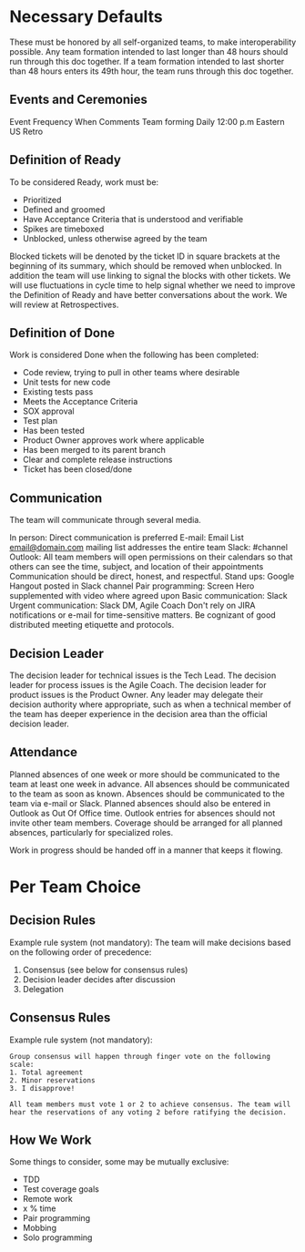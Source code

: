 # Necessary Defaults

These must be honored by all self-organized teams, to make interoperability possible. Any team formation intended to last longer than 48 hours should run through this doc together.  If a team formation intended to last shorter than 48 hours enters its 49th hour, the team runs through this doc together.

## Events and Ceremonies
Event
Frequency
When
Comments
Team forming  Daily  12:00 p.m Eastern US
Retro


## Definition of Ready
To be considered Ready, work must be:

- Prioritized
- Defined and groomed
- Have Acceptance Criteria that is understood and verifiable
- Spikes are timeboxed
- Unblocked, unless otherwise agreed by the team

Blocked tickets will be denoted by the ticket ID in square brackets at the beginning of its summary, which should be removed when unblocked.  In addition the team will use linking to signal the blocks with other tickets.
We will use fluctuations in cycle time to help signal whether we need to improve the Definition of Ready and have better conversations about the work.  We will review at Retrospectives.

## Definition of Done
Work is considered Done when the following has been completed:

- Code review, trying to pull in other teams where desirable
- Unit tests for new code
- Existing tests pass
- Meets the Acceptance Criteria
- SOX approval
- Test plan
- Has been tested
- Product Owner approves work where applicable
- Has been merged to its parent branch
- Clear and complete release instructions
- Ticket has been closed/done

## Communication
The team will communicate through several media.

In person: Direct communication is preferred
E-mail: Email List <email@domain.com> mailing list addresses the entire team
Slack:  #channel
Outlook: All team members will open permissions on their calendars so that others can see the time, subject, and location of their appointments
Communication should be direct, honest, and respectful.
Stand ups: Google Hangout posted in Slack channel
Pair programming: Screen Hero supplemented with video where agreed upon
Basic communication: Slack
Urgent communication: Slack DM, Agile Coach
Don't rely on JIRA notifications or e-mail for time-sensitive matters.
Be cognizant of good distributed meeting etiquette and protocols.

## Decision Leader
The decision leader for technical issues is the Tech Lead. The decision leader for process issues is the Agile Coach. The decision leader for product issues is the Product Owner.
Any leader may delegate their decision authority where appropriate, such as when a technical member of the team has deeper experience in the decision area than the official decision leader.

## Attendance
Planned absences of one week or more should be communicated to the team at least one week in advance. All absences should be communicated to the team as soon as known.
Absences should be communicated to the team via e-mail or Slack. Planned absences should also be entered in Outlook as Out Of Office time. Outlook entries for absences should not invite other team members.
Coverage should be arranged for all planned absences, particularly for specialized roles.

Work in progress should be handed off in a manner that keeps it flowing.

# Per Team Choice

## Decision Rules
Example rule system (not mandatory):
The team will make decisions based on the following order of precedence:
1. Consensus (see below for consensus rules)
2. Decision leader decides after discussion
3. Delegation

## Consensus Rules
Example rule system (not mandatory):

```
Group consensus will happen through finger vote on the following scale:
1. Total agreement
2. Minor reservations
3. I disapprove!

All team members must vote 1 or 2 to achieve consensus. The team will hear the reservations of any voting 2 before ratifying the decision.
```

## How We Work
Some things to consider, some may be mutually exclusive:

- TDD
- Test coverage goals
- Remote work
- x % time
- Pair programming
- Mobbing
- Solo programming
